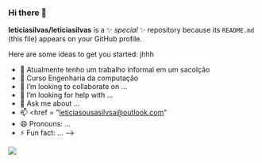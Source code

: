 ### Hi there 👋


**leticiasilvas/leticiasilvas** is a ✨ _special_ ✨ repository because its `README.md` (this file) appears on your GitHub profile.

Here are some ideas to get you started: jhhh

- 🔭 Atualmente tenho um trabalho informal em um sacolção
- 🌱 Curso Engenharia da computação
- 👯 I’m looking to collaborate on ...
- 🤔 I’m looking for help with ...
- 💬 Ask me about ...
- 📫 <href = "leticiasousasilvsa@outlook.com"</a>
- 😄 Pronouns: ...
- ⚡ Fun fact: ...
-->


<img src = "https://static4.depositphotos.com/1000454/272/i/600/depositphotos_2720255-stock-photo-cute-beagle-puppy.jpg">
